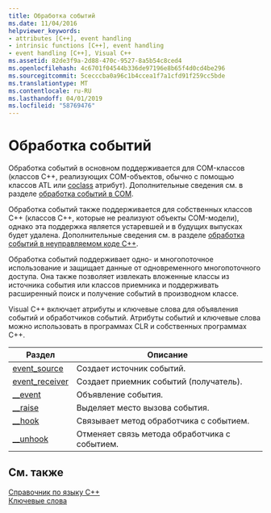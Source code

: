 ```yaml
---
title: Обработка событий
ms.date: 11/04/2016
helpviewer_keywords:
- attributes [C++], event handling
- intrinsic functions [C++], event handling
- event handling [C++], Visual C++
ms.assetid: 82de3f9a-2d88-470c-9527-8a5b54c8ced4
ms.openlocfilehash: 4c6701f04544b336de97196e8b65f4d0cd4be296
ms.sourcegitcommit: 5cecccba0a96c1b4ccea1f7a1cfd91f259cc5bde
ms.translationtype: MT
ms.contentlocale: ru-RU
ms.lasthandoff: 04/01/2019
ms.locfileid: "58769476"
---
```

# <a name="event-handling"></a>Обработка событий

Обработка событий в основном поддерживается для COM-классов (классов C++, реализующих COM-объектов, обычно с помощью классов ATL или [coclass](../windows/coclass.md) атрибут). Дополнительные сведения см. в разделе [обработка событий в COM](../cpp/event-handling-in-com.md).

Обработка событий также поддерживается для собственных классов C++ (классов C++, которые не реализуют объекты COM-модели), однако эта поддержка является устаревшей и в будущих выпусках будет удалена.  Дополнительные сведения см. в разделе [обработка событий в неуправляемом коде C++](../cpp/event-handling-in-native-cpp.md).

Обработка событий поддерживает одно- и многопоточное использование и защищает данные от одновременного многопоточного доступа. Она также позволяет извлекать вложенные классы из источника события или классов приемника и поддерживать расширенный поиск и получение событий в производном классе.

Visual C++ включает атрибуты и ключевые слова для объявления событий и обработчиков событий. Атрибуты событий и ключевые слова можно использовать в программах CLR и собственных программах С++.

|Раздел|Описание|
|-----------|-----------------|
|[event_source](../windows/attributes/event-source.md)|Создает источник событий.|
|[event_receiver](../windows/attributes/event-receiver.md)|Создает приемник событий (получатель).|
|[__event](../cpp/event.md)|Объявление события.|
|[__raise](../cpp/raise.md)|Выделяет место вызова события.|
|[__hook](../cpp/hook.md)|Связывает метод обработчика с событием.|
|[__unhook](../cpp/unhook.md)|Отменяет связь метода обработчика с событием.|

## <a name="see-also"></a>См. также

[Справочник по языку C++](../cpp/cpp-language-reference.md)<br/>
[Ключевые слова](../cpp/keywords-cpp.md)